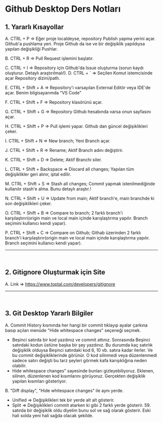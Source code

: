 # Github Desktop Ders Notları


## 1. Yararlı Kısayollar

A. CTRL + P => Eğer proje localdeyse, repository Publish yapma yerini açar. Github'a pushlama yeri. Proje Github da ise ve bir değişiklik yapıldıysa yapılan değişikliği Pushlar.

B. CTRL + R => Pull Request işlemini başlatır.
  
C. CTRL + I => Repository için Github'da Issue oluşturma (sorun kaydı oluşturur. Detaylı araştırılmalı!).
D. CTRL + ` => Seçilen Komut istemcisinde açar Repository dizini/path.

E. CTRL + Shift + A => Repository'i varsayılan External Editör veya IDE'de açar. Benim bilgisayarımda "VS Code"

F. CTRL + Shift + F => Repository klasörünü açar.

G. CTRL + Shift + G => Repository Github hesabında varsa onun sayfasını açar.

H. CTRL + Shift + P => Pull işlemi yapar. Github dan güncel değişiklikleri çeker.

I. CTRL + Shift + N => New branch; Yeni Branch açar.

J. CTRL + Shift + R => Rename; Aktif Branch adını değiştirir.

K. CTRL + Shift + D => Delete; Aktif Branchi siler.

L. CTRL + Shift + Backspace => Discard all changes; Yapılan tüm değişiklikler geri alınır, iptal edilir.

M. CTRL + Shift + S => Stash all changes; Commit yapmak istenilmediğinde kullanılır stash'e alma. Bunu detaylı araştır.!

N. CTRL + Shift + U => Update from main; Aktif branch'e, main branchde ki son değişiklikleri çeker.

O. CTRL + Shift + B => Compare to branch; 2 farklı branch'i karşılaştırır(origin main ve local main içinde karışlaştırma yapılır. Branch seçimini kullanıcı kendi yapar).

P. CTRL + Shift + C => Compare on Github; Githab üzerinden 2 farklı branch'i karşılaştırır(origin main ve local main içinde karışlaştırma yapılır. Branch seçimini kullanıcı kendi yapar).
___

<br>

## 2. Gitignore Oluşturmak için Site

A. Link => https://www.toptal.com/developers/gitignore
___

<br>

## 3. Git Desktop Yararlı Bilgiler

A. Commit History kısmında her hangi bir commit tıklayıp ayalar çarkına basıp açılan menüde "Hide whitespace changes" seçeneği seçmek.
- Beşinci satırda bir kod yazdınız ve commit attınız. Sonrasında Beşinci satırdaki kodun üstüne başka bir şey yazdınız. Bu durumda kaç satırlık değişiklik olduysa Beşinci satırdaki kod 6, 10 vb. satıra kadar ilerler. Ve bu commit değişikliklerinde görünür. O kod silinmedi veya düzenlenmedi sadece satırı değişti bu tarz şeyleri görmek kafa karışıklığına neden olabilir.
- Hide whitespace changes" sayesinde bunları gizleyebiliyoruz. Eklenen, silinen, düzenlenen kod kısımlarını görüyoruz. Gerçekten değişiklik yapılan kısımları gösteriyor.

B. "Diff display", "Hide whitespace changes" ile aynı yerde.
- Unified => Değişiklikleri tek bir yerde alt alt gösterir.
- Split => Değişiklikleri commit atarken ki gibi 2 farklı yerde gösterir. 59. satırda bir değişiklik oldu diyelim bunu sol ve sağ olarak gösterir. Eski hali solda yeni hali sağda olacak şekilde. 
    



